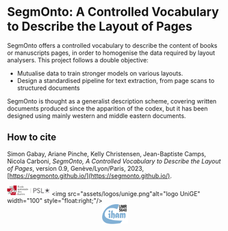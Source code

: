 # SegmOnto: A Controlled Vocabulary to Describe the Layout of Pages

SegmOnto offers a controlled vocabulary to describe the content of books or manuscripts pages, in order to homogenise the data required by layout analysers. This project follows a double objective:

- Mutualise data to train stronger models on various layouts.
- Design a standardised pipeline for text extraction, from page scans to structured documents

SegmOnto is thought as a generalist description scheme, covering written documents produced since the apparition of the codex, but it has been designed using mainly western and middle eastern documents.

## How to cite

Simon Gabay, Ariane Pinche, Kelly Christensen, Jean-Baptiste Camps, Nicola Carboni, _SegmOnto, A Controlled Vocabulary to Describe the Layout of Pages_, version 0.9, Genève/Lyon/Paris, 2023, [https://segmonto.github.io/](https://segmonto.github.io/).

<img src="assets/logos/enc.png" alt="logo ENC" width="100"/>  <img src="assets/logos/unige.png"alt="logo UniGE" width="100" style="float:right;"/> <img src="assets/logos/ciham.png" alt="logo CIHAM" width="60" style="display:block; margin-left: auto; margin-right: auto;"/>
